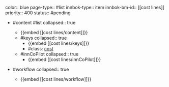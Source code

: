 color:: blue
page-type:: #list
innbok-type:: item
innbok-bm-id:: [[cost lines]]
priority:: 400
status:: #pending

- #content #list
  collapsed:: true
	- {{embed [[cost lines/content]]}}
  - #keys
    collapsed:: true
	  - {{embed [[cost lines/keys]]}}
	  - #class: [cost](https://go.innbok.com/#/page/innBoK%2Fclass%2Fcost)
  - #innCoPilot
    collapsed:: true
	  - {{embed [[cost lines/innCoPilot]]}}

- #workflow
  collapsed:: true
	- {{embed [[cost lines/workflow]]}}

